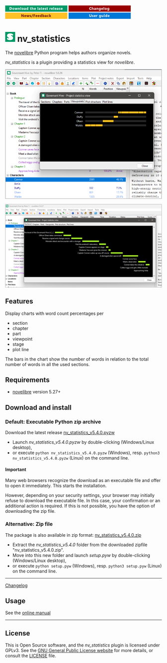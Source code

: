 [![Download the latest release](docs/img/download-button.png)](https://github.com/peter88213/nv_statistics/raw/main/dist/nv_statistics_v5.4.0.pyzw)
[![Changelog](docs/img/changelog-button.png)](docs/changelog.md)
[![News/Feedback](docs/img/news-button.png)](https://github.com/peter88213/novelibre/discussions)
[![Online help](docs/img/help-button.png)](https://peter88213.github.io/nvhelp-en/nv_statistics/)


# ![W](icons/sLogo32.png) nv_statistics

The [novelibre](https://github.com/peter88213/novelibre/) Python program helps authors organize novels.  

*nv_statistics* is a plugin providing a statistics view for *novelibre*. 

![Screenshot](docs/Screenshots/screen01.png)

![Screenshot](docs/Screenshots/screen02.png)

## Features

Display charts with word count percentages per
- section
- chapter
- part
- viewpoint
- stage
- plot line

The bars in the chart show the number of words in relation to the total number of words
in all the used sections.


## Requirements

- [novelibre](https://github.com/peter88213/novelibre/) version 5.27+

## Download and install

### Default: Executable Python zip archive

Download the latest release [nv_statistics_v5.4.0.pyzw](https://github.com/peter88213/nv_statistics/raw/main/dist/nv_statistics_v5.4.0.pyzw)

- Launch *nv_statistics_v5.4.0.pyzw* by double-clicking (Windows/Linux desktop),
- or execute `python nv_statistics_v5.4.0.pyzw` (Windows), resp. `python3 nv_statistics_v5.4.0.pyzw` (Linux) on the command line.

#### Important

Many web browsers recognize the download as an executable file and offer to open it immediately. 
This starts the installation.

However, depending on your security settings, your browser may 
initially  refuse  to download the executable file. 
In this case, your confirmation or an additional action is required. 
If this is not possible, you have the option of downloading 
the zip file. 


### Alternative: Zip file

The package is also available in zip format: [nv_statistics_v5.4.0.zip](https://github.com/peter88213/nv_statistics/raw/main/dist/nv_statistics_v5.4.0.zip)

- Extract the *nv_statistics_v5.4.0* folder from the downloaded zipfile "nv_statistics_v5.4.0.zip".
- Move into this new folder and launch *setup.pyw* by double-clicking (Windows/Linux desktop), 
- or execute `python setup.pyw` (Windows), resp. `python3 setup.pyw` (Linux) on the command line.

---

[Changelog](docs/changelog.md)

## Usage

See the [online manual](https://peter88213.github.io/nvhelp-en/nv_statistics/)

---

## License

This is Open Source software, and the *nv_statistics* plugin is licensed under GPLv3. See the
[GNU General Public License website](https://www.gnu.org/licenses/gpl-3.0.en.html) for more
details, or consult the [LICENSE](https://github.com/peter88213/nv_statistics/blob/main/LICENSE) file.
